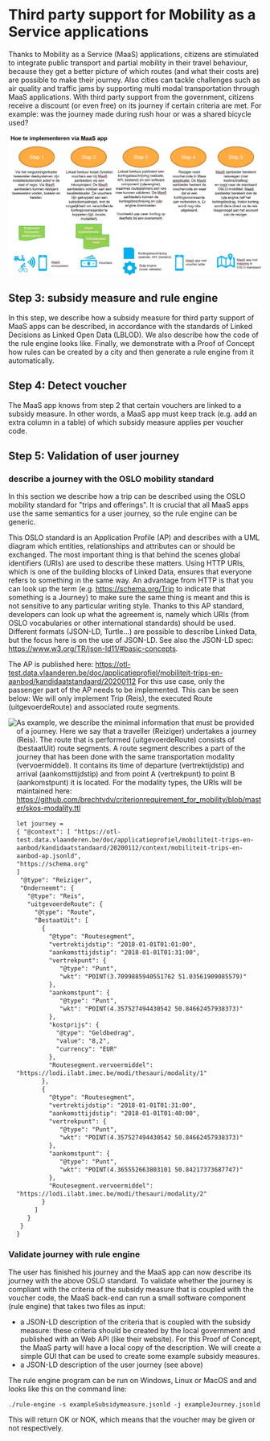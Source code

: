 # Third party support for Mobility as a Service applications

Thanks to Mobility as a Service (MaaS) applications, citizens are stimulated to integrate public transport and partial mobility in their travel behaviour, because they get a better picture of which routes (and what their costs are) are possible to make their journey. Also cities can tackle challenges such as air quality and traffic jams by supporting multi modal transportation through MaaS applications. 
With third party support from the government, citizens receive a discount (or even free) on its journey if certain criteria are met. For example: was the journey made during rush hour or was a shared bicycle used?

![Overview](modi-overzicht.PNG)

## Step 3: subsidy measure and rule engine

In this step, we describe how a subsidy measure for third party support of MaaS apps can be described, in accordance with the standards of Linked Decisions as Linked Open Data (LBLOD). We also describe how the code of the rule engine looks like.
Finally, we demonstrate with a Proof of Concept how rules can be created by a city and then generate a rule engine from it automatically.

## Step 4: Detect voucher

The MaaS app knows from step 2 that certain vouchers are linked to a subsidy measure.
In other words, a MaaS app must keep track (e.g. add an extra column in a table) of which subsidy measure applies per voucher code.

## Step 5: Validation of user journey

### describe a journey with the OSLO mobility standard

In this section we describe how a trip can be described using the OSLO mobility standard for "trips and offerings". It is crucial that all MaaS apps use the same semantics for a user journey, so the rule engine can be generic.

This OSLO standard is an Application Profile (AP) and describes with a UML diagram which entities, relationships and attributes can or should be exchanged. The most important thing is that behind the scenes global identifiers (URIs) are used to describe these matters. Using HTTP URIs, which is one of the building blocks of Linked Data, ensures that everyone refers to something in the same way. An advantage from HTTP is that you can look up the term (e.g. https://schema.org/Trip to indicate that something is a Journey) to make sure the same thing is meant and this is not sensitive to any particular writing style. Thanks to this AP standard, developers can look up what the agreement is, namely which URIs (from OSLO vocabularies or other international standards) should be used. Different formats (JSON-LD, Turtle...) are possible to describe Linked Data, but the focus here is on the use of JSON-LD. See also the JSON-LD spec: https://www.w3.org/TR/json-ld11/#basic-concepts. 

The AP is published here: https://otl-test.data.vlaanderen.be/doc/applicatieprofiel/mobiliteit-trips-en-aanbod/kandidaatstandaard/20200112
For this use case, only the passenger part of the AP needs to be implemented. This can be seen below:
We will only implement Trip (Reis), the executed Route (uitgevoerdeRoute) and associated route segments.

<a href="https://github.com/brechtvdv/third_party_payment_maas/blob/master/oslo-reis.PNG"><img src="https://github.com/brechtvdv/third_party_payment_maas/blob/master/oslo-reis.PNG" align="left" height="500" width="auto" ></a>

As example, we describe the minimal information that must be provided of a journey. Here we say that a traveller (Reiziger) undertakes a journey (Reis). The route that is performed (uitgevoerdeRoute) consists of (bestaatUit) route segments. A route segment describes a part of the journey that has been done with the same transportation modality (vervoermiddel). It contains its time of departure (vertrektijdstip) and arrival (aankomsttijdstip) and from point A (vertrekpunt) to point B (aankomstpunt) it is located. 
For the modality types, the URIs will be maintained here: https://github.com/brechtvdv/criterionrequirement_for_mobility/blob/master/skos-modality.ttl 

```
let journey = 
{ "@context": [ "https://otl-test.data.vlaanderen.be/doc/applicatieprofiel/mobiliteit-trips-en-aanbod/kandidaatstandaard/20200112/context/mobiliteit-trips-en-aanbod-ap.jsonld",
"https://schema.org"
]
 "@type": "Reiziger",
 "Onderneemt": {
   "@type": "Reis",
   "uitgevoerdeRoute": {
     "@type": "Route",
     "BestaatUit": [
       {
         "@type": "Routesegment",
         "vertrektijdstip": "2018-01-01T01:01:00",
         "aankomsttijdstip": "2018-01-01T01:31:00",
         "vertrekpunt": { 
            "@type": "Punt",
            "wkt": "POINT(3.7099885940551762 51.03561909085579)"
         },
         "aankomstpunt": { 
            "@type": "Punt",
            "wkt": "POINT(4.357527494430542 50.84662457938373)"
         },
         "kostprijs": {
           "@type": "Geldbedrag",
           "value": "8,2",
           "currency": "EUR"
         },
         "Routesegment.vervoermiddel": "https://lodi.ilabt.imec.be/modi/thesauri/modality/1"
       },
       {
         "@type": "Routesegment",
         "vertrektijdstip": "2018-01-01T01:31:00",
         "aankomsttijdstip": "2018-01-01T01:40:00",
         "vertrekpunt": { 
            "@type": "Punt",
            "wkt": "POINT(4.357527494430542 50.84662457938373)"
         },
         "aankomstpunt": { 
            "@type": "Punt",
            "wkt": "POINT(4.365552663803101 50.84217373687747)"
         },
         "Routesegment.vervoermiddel": "https://lodi.ilabt.imec.be/modi/thesauri/modality/2"
       }
     ]
   }
 }
}
```

### Validate journey with rule engine

The user has finished his journey and the MaaS app can now describe its journey with the above OSLO standard.
To validate whether the journey is compliant with the criteria of the subsidy measure that is coupled with the voucher code,
the MaaS back-end can run a small software component (rule engine) that takes two files as input:
* a JSON-LD description of the criteria that is coupled with the subsidy measure: these criteria should be created by the local government and published with an Web API (like their website). For this Proof of Concept, the MaaS party will have a local copy of the description. We will create a simple GUI that can be used to create some example subsidy measures.
* a JSON-LD description of the user journey (see above)

The rule engine program can be run on Windows, Linux or MacOS and and looks like this on the command line:
```
./rule-engine -s exampleSubsidymeasure.jsonld -j exampleJourney.jsonld
```
This will return OK or NOK, which means that the voucher may be given or not respectively.
